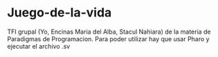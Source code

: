 # Juego-de-la-vida
TFI grupal (Yo, Encinas Maria del Alba, Stacul Nahiara) de la materia de Paradigmas de Programacion.
Para poder utilizar hay que usar Pharo y ejecutar el archivo .sv
